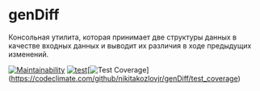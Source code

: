 # genDiff
Консольная утилита, которая принимает две структуры данных в качестве входных данных и выводит их различия в ходе предыдущих изменений.

[![Maintainability](https://api.codeclimate.com/v1/badges/6739e7a10f4ae9ea5dba/maintainability)](https://codeclimate.com/github/nikitakozlovjr/genDiff/maintainability) [![test](https://github.com/nikitakozlovjr/genDiff/actions/workflows/run_tests.yml/badge.svg)](https://github.com/nikitakozlovjr/genDiff/actions/workflows/run_tests.yml)[![Test Coverage](https://api.codeclimate.com/v1/badges/6739e7a10f4ae9ea5dba/test_coverage)] (https://codeclimate.com/github/nikitakozlovjr/genDiff/test_coverage)